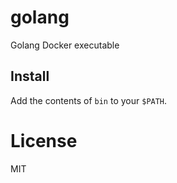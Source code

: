 # golang 

Golang Docker executable


## Install

Add the contents of `bin` to your `$PATH`.


# License

MIT
